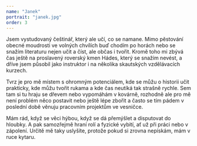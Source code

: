 ```yaml
---
name: "Janek"
portrait: "janek.jpg"
order: 3
---
```

Jsem vystudovaný češtinář, který ale učí, co se namane. Mimo pěstování obecné moudrosti ve volných chvílích buď chodím
po horách nebo se snažím literaturu nejen učit a číst, ale občas i tvořit. Kromě toho mi zbývá čas ještě na proslavený
roverský kmen Hádes, který se snažím nevést, a dříve jsem působil jako instruktor i na několika skautských vzdělávacích kurzech.

Tvrz je pro mě místem s ohromným potenciálem, kde se můžu o historii učit prakticky, kde můžu tvořit rukama
a kde čas neutíká tak strašně rychle. Sem tam si tu hraju se dřevem nebo vypomáhám v kovárně, rozhodně ale pro mě není
problém něco postavit nebo ještě lépe zbořit a často se tím pádem v poslední době věnuju pracovním projektům ve vesničce.

Mám rád, když se věci hýbou, když se dá přemýšlet a disputovat do hloubky. A pak samozřejmě hraní rolí a fyzické vybití,
ať už při práci nebo v zápolení. Určitě mě taky uslyšíte, protože pokud si zrovna nepískám, mám v ruce kytaru.

